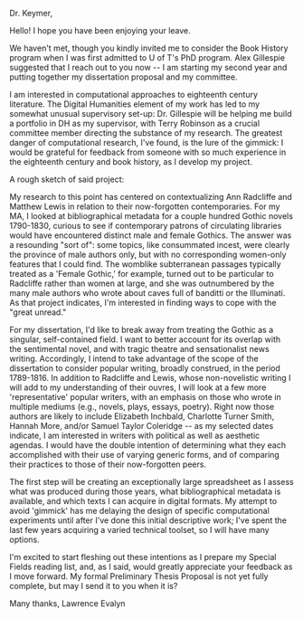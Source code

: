 Dr. Keymer,

Hello! I hope you have been enjoying your leave.

We haven't met, though you kindly invited me to consider the Book History program when I was first admitted to U of T's PhD program. Alex Gillespie suggested that I reach out to you now -- I am starting my second year and putting together my dissertation proposal and my committee.

I am interested in computational approaches to eighteenth century literature. The Digital Humanities element of my work has led to my somewhat unusual supervisory set-up: Dr. Gillespie will be helping me build a portfolio in DH as my supervisor, with Terry Robinson as a crucial committee member directing the substance of my research. The greatest danger of computational research, I've found, is the lure of the gimmick: I would be grateful for feedback from someone with so much experience in the eighteenth century and book history, as I develop my project.

A rough sketch of said project:

My research to this point has centered on contextualizing Ann Radcliffe and Matthew Lewis in relation to their now-forgotten contemporaries. For my MA, I looked at bibliographical metadata for a couple hundred Gothic novels 1790-1830, curious to see if contemporary patrons of circulating libraries would have encountered distinct male and female Gothics. The answer was a resounding "sort of": some topics, like consummated incest, were clearly the province of male authors only, but with no corresponding women-only features that I could find. The womblike subterranean passages typically treated as a 'Female Gothic,' for example, turned out to be particular to Radcliffe rather than women at large, and she was outnumbered by the many male authors who wrote about caves full of banditti or the Illuminati. As that project indicates, I'm interested in finding ways to cope with the "great unread."

For my dissertation, I'd like to break away from treating the Gothic as a singular, self-contained field. I want to better account for its overlap with the sentimental novel, and with tragic theatre and sensationalist news writing. Accordingly, I intend to take advantage of the scope of the dissertation to consider popular writing, broadly construed, in the period 1789-1816. In addition to Radcliffe and Lewis, whose non-novelistic writing I will add to my understanding of their ouvres, I will look at a few more 'representative' popular writers, with an emphasis on those who wrote in multiple mediums (e.g., novels, plays, essays, poetry). Right now those authors are likely to include Elizabeth Inchbald, Charlotte Turner Smith, Hannah More, and/or Samuel Taylor Coleridge -- as my selected dates indicate, I am interested in writers with political as well as aesthetic agendas. I would have the double intention of determining what they each accomplished with their use of varying generic forms, and of comparing their practices to those of their now-forgotten peers.

The first step will be creating an exceptionally large spreadsheet as I assess what was produced during those years, what bibliographical metadata is available, and which texts I can acquire in digital formats. My attempt to avoid 'gimmick' has me delaying the design of specific computational experiments until after I've done this initial descriptive work; I've spent the last few years acquiring a varied technical toolset, so I will have many options. 

I'm excited to start fleshing out these intentions as I prepare my Special Fields reading list, and, as I said, would greatly appreciate your feedback as I move forward. My formal Preliminary Thesis Proposal is not yet fully complete, but may I send it to you when it is?

Many thanks,
Lawrence Evalyn